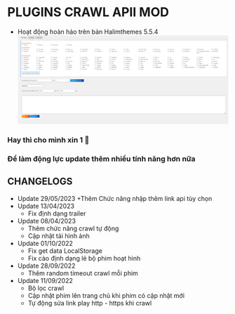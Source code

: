 # PLUGINS CRAWL APII MOD
  - Hoạt động hoàn hảo trên bản Halimthemes 5.5.4
![DEMO](img/1.png)

### Hay thì cho mình xin 1 🌟   
### Để làm động lực update thêm nhiều tính năng hơn nữa 
## CHANGELOGS
  - Update 29/05/2023
    +Thêm Chức năng nhập thêm link api tùy chọn
  - Update 13/04/2023
    + Fix định dạng trailer
  - Update 08/04/2023
    + Thêm chức năng crawl tự động
    + Cập nhật tải hình ảnh
  - Update 01/10/2022
    + Fix get data LocalStorage
    + Fix cào định dạng lẻ bộ phim hoạt hình
  - Update 28/09/2022
    + Thêm random timeout crawl mỗi phim
  - Update 11/09/2022
    + Bộ lọc crawl
    + Cập nhật phim lên trang chủ khi phim có cập nhật mới
    + Tự động sửa link play http - https khi crawl
